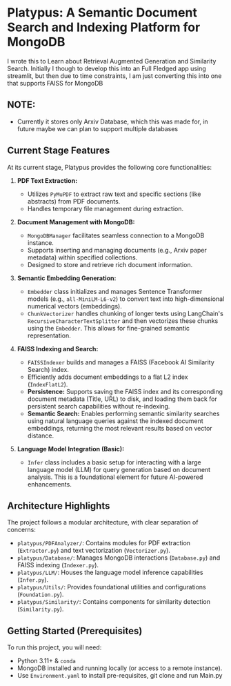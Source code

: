 # Platypus: A Semantic Document Search and Indexing Platform for MongoDB

I wrote this to Learn about Retrieval Augmented Generation and Similarity Search.
Initially I though to develop this into an Full Fledged app using streamlit, but then
due to time constraints, I am just converting this into one that supports
FAISS for MongoDB

## **NOTE**:
- Currently it stores only Arxiv Database, which this was made for, in future maybe
we can plan to support multiple databases

## Current Stage Features

At its current stage, Platypus provides the following core functionalities:

1.  **PDF Text Extraction:**
    * Utilizes `PyMuPDF` to extract raw text and specific sections (like abstracts) from PDF documents.
    * Handles temporary file management during extraction.

2.  **Document Management with MongoDB:**
    * `MongoDBManager` facilitates seamless connection to a MongoDB instance.
    * Supports inserting and managing documents (e.g., Arxiv paper metadata) within specified collections.
    * Designed to store and retrieve rich document information.

3.  **Semantic Embedding Generation:**
    * `Embedder` class initializes and manages Sentence Transformer models (e.g., `all-MiniLM-L6-v2`) to convert text into high-dimensional numerical vectors (embeddings).
    * `ChunkVectorizer` handles chunking of longer texts using LangChain's `RecursiveCharacterTextSplitter` and then vectorizes these chunks using the `Embedder`. This allows for fine-grained semantic representation.

4.  **FAISS Indexing and Search:**
    * `FAISSIndexer` builds and manages a FAISS (Facebook AI Similarity Search) index.
    * Efficiently adds document embeddings to a flat L2 index (`IndexFlatL2`).
    * **Persistence:** Supports saving the FAISS index and its corresponding document metadata (Title, URL) to disk, and loading them back for persistent search capabilities without re-indexing.
    * **Semantic Search:** Enables performing semantic similarity searches using natural language queries against the indexed document embeddings, returning the most relevant results based on vector distance.

5.  **Language Model Integration (Basic):**
    * `Infer` class includes a basic setup for interacting with a large language model (LLM) for query generation based on document analysis. This is a foundational element for future AI-powered enhancements.

## Architecture Highlights

The project follows a modular architecture, with clear separation of concerns:

* `platypus/PDFAnalyzer/`: Contains modules for PDF extraction (`Extractor.py`) and text vectorization (`Vectorizer.py`).
* `platypus/Database/`: Manages MongoDB interactions (`Database.py`) and FAISS indexing (`Indexer.py`).
* `platypus/LLM/`: Houses the language model inference capabilities (`Infer.py`).
* `platypus/Utils/`: Provides foundational utilities and configurations (`Foundation.py`).
* `platypus/Similarity/`: Contains components for similarity detection (`Similarity.py`).

## Getting Started (Prerequisites)

To run this project, you will need:

* Python 3.11+ & `conda`
* MongoDB installed and running locally (or access to a remote instance).
* Use `Environment.yaml` to install pre-requisites, git clone and run Main.py